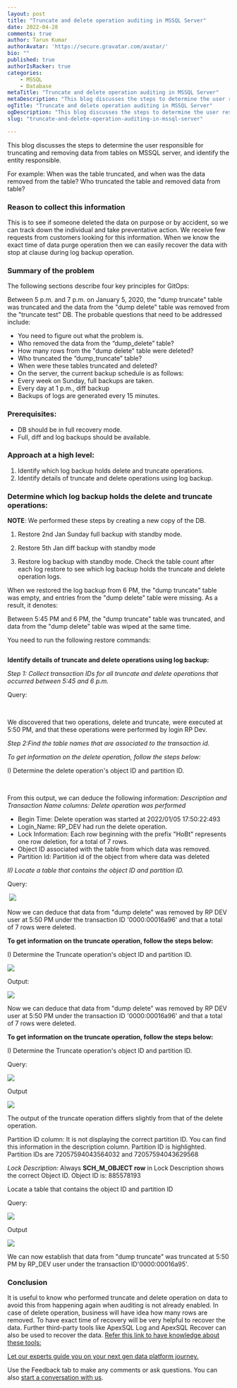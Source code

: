 ```yaml
---
layout: post
title: "Truncate and delete operation auditing in MSSQL Server"
date: 2022-04-28
comments: true
author: Tarun Kumar
authorAvatar: 'https://secure.gravatar.com/avatar/'
bio: ""
published: true
authorIsRacker: true
categories:
    - MSSQL
    - Database
metaTitle: "Truncate and delete operation auditing in MSSQL Server"
metaDescription: "This blog discusses the steps to determine the user responsible for truncating and removing data from tables on MSSQL server, and identify the entity responsible."
ogTitle: "Truncate and delete operation auditing in MSSQL Server"
ogDescription: "This blog discusses the steps to determine the user responsible for truncating and removing data from tables on MSSQL server, and identify the entity responsible."
slug: "truncate-and-delete-operation-auditing-in-mssql-server"

---
```


This blog discusses the steps to determine the user responsible for truncating and removing data from tables on MSSQL server, and identify the entity responsible. 

<!--more-->

For example: 
When was the table truncated, and when was the data removed from the table?
Who truncated the table and removed data from table? 


### Reason to collect this information

This is to see if someone deleted the data on purpose or by accident, so we can track down the individual and take preventative action. We receive few requests from customers looking for this information.
When we know the exact time of data purge operation then we can easily recover the data with stop at clause during log backup operation.


### Summary of the problem

The following sections describe four key principles for GitOps:

Between 5 p.m. and 7 p.m. on January 5, 2020, the "dump truncate" table was truncated and the data from the "dump delete" table was removed from the "truncate test" DB. The probable questions that need to be addressed include:
- You need to figure out what the problem is.
- Who removed the data from the “dump_delete” table?
- How many rows from the "dump delete" table were deleted?
- Who truncated the “dump_truncate” table?
- When were these tables truncated and deleted?
- On the server, the current backup schedule is as follows:
- Every week on Sunday, full backups are taken.
- Every day at 1 p.m., diff backup
- Backups of logs are generated every 15 minutes.

### Prerequisites: 


-	DB should be in full recovery mode.
-	Full, diff and log backups should be available.


### Approach at a high level:

1)	Identify which log backup holds delete and truncate operations.
2)	Identify details of truncate and delete operations using log backup.

### Determine which log backup holds the delete and truncate operations:

**NOTE**: We performed these steps by creating a new copy of the DB.

1)	Restore 2nd Jan Sunday full backup with standby mode.


2)	Restore 5th Jan diff backup with standby mode

3)	Restore log backup with standby mode. Check the table count after each log restore to see which log backup holds the truncate and delete operation logs.

When we restored the log backup from 6 PM, the "dump truncate" table was empty, and entries from the "dump delete" table were missing. As a result, it denotes:

Between 5:45 PM and 6 PM, the "dump truncate" table was truncated, and data from the "dump delete" table was wiped at the same time.

You need to run the following restore commands:

<img src=Picture1.png title="" alt="">

**Identify details of truncate and delete operations using log backup:**

*Step 1: Collect transaction IDs for all truncate and delete operations that occurred between 5:45 and 6 p.m.*

Query: 

<img src=Picture2.png title="" alt="">


<img src=Picture3.png title="" alt="">

We discovered that two operations, delete and truncate, were executed at 5:50 PM, and that these operations were performed by login RP Dev.

*Step 2:Find the table names that are associated to the transaction id.*

_To get information on the delete operation, follow the steps below:_

I)	Determine the delete operation's object ID and partition ID.

<img src=Picture4.png title="" alt="">


<img src=Picture5.png title="" alt="">

From this output, we can deduce the following information:
*Description and Transaction Name columns: Delete operation was performed*
- Begin Time: Delete operation was started at 2022/01/05 17:50:22:493
- Login_Name: RP_DEV had run the delete operation.
- Lock Information: Each row beginning with the prefix "HoBt" represents one row deletion, for a total of 7 rows.
- Object ID associated with the table from which data was removed.
- Partition Id: Partition id of the object from where data was deleted 

*II) Locate a table that contains the object ID and partition ID.*

Query: 

<img src=Picture6.png title="" alt="">


<img src=Picture7.png>

Now we can deduce that data from "dump delete" was removed by RP DEV user at 5:50 PM under the transaction ID '0000:00016a96' and that a total of 7 rows were deleted.	

**To get information on the truncate operation, follow the steps below:**

I) Determine the Truncate operation's object ID and partition ID.

<img src=Picture8.png>

Output:

<img src=Picture9.png>


Now we can deduce that data from "dump delete" was removed by RP DEV user at 5:50 PM under the transaction ID '0000:00016a96' and that a total of 7 rows were deleted.

**To get information on the truncate operation, follow the steps below:**

I) Determine the Truncate operation's object ID and partition ID.

Query:

<img src=Picture10.png>

Output

<img src=Picture11.png>

The output of the truncate operation differs slightly from that of the delete operation.

Partition ID column: It is not displaying the correct partition ID. You can find this information in the description column. Partition ID is highlighted. Partition IDs are 72057594043564032 and 72057594043629568

*Lock Description:* Always **SCH_M_OBJECT row** in Lock Description shows the correct Object ID. Object ID is: 885578193

Locate a table that contains the object ID and partition ID 

Query: 


<img src=Picture12.png>

Output

<img src=Picture13.png>


We can now establish that data from "dump truncate" was truncated at 5:50 PM by RP_DEV user under the transaction ID'0000:00016a95'.

### Conclusion

It is useful to know who performed truncate and delete operation on data to avoid this from happening again when auditing is not already enabled. 
In case of delete operation, business will have idea how many rows are removed. 
To have exact time of recovery will be very helpful to recover the data.
Further third-party tools like ApexSQL Log and ApexSQL Recover can also be used to recover the data. 
[Refer this link to have knowledge about these tools:](https://knowledgebase.apexsql.com/recovery-features-comparison-apexsqllog-vs-apexsqlrecover/)




<a class="cta red" id="cta" href="https://www.rackspace.com/data/nextgen-data-platforms">Let our experts guide you on your next gen data platform journey.</a>





Use the Feedback tab to make any comments or ask questions. You can also
[start a conversation with us](https://www.rackspace.com/contact).
